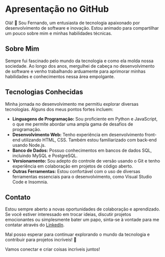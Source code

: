 # Apresentação no GitHub

Olá! 👋 Sou Fernando, um entusiasta de tecnologia apaixonado por desenvolvimento de software e inovação. Estou animado para compartilhar um pouco sobre mim e minhas habilidades técnicas.

## Sobre Mim
Sempre fui fascinado pelo mundo da tecnologia e como ela molda nossa sociedade. Ao longo dos anos, mergulhei de cabeça no desenvolvimento de software e venho trabalhando arduamente para aprimorar minhas habilidades e conhecimentos nessa área empolgante.

## Tecnologias Conhecidas
Minha jornada no desenvolvimento me permitiu explorar diversas tecnologias. Alguns dos meus pontos fortes incluem:

- **Linguagens de Programação:** Sou proficiente em Python e JavaScript, o que me permite abordar uma ampla gama de desafios de programação.
- **Desenvolvimento Web:** Tenho experiência em desenvolvimento front-end utilizando HTML, CSS. Também estou familiarizado com back-end usando Node.js.
- **Banco de Dados:** Possuo conhecimentos em bancos de dados SQL, incluindo MySQL e PostgreSQL.
- **Versionamento:** Sou adepto do controle de versão usando o Git e tenho experiência em colaboração em projetos de código aberto.
- **Outras Ferramentas:** Estou confortável com o uso de diversas ferramentas essenciais para o desenvolvimento, como Visual Studio Code e Insomnia.

## Contato
Estou sempre aberto a novas oportunidades de colaboração e aprendizado. Se você estiver interessado em trocar ideias, discutir projetos emocionantes ou simplesmente bater um papo, sinta-se à vontade para me contatar através do [LinkedIn](https://www.linkedin.com/in/fmdosantos/).

Mal posso esperar para continuar explorando o mundo da tecnologia e contribuir para projetos incríveis! 🚀

Vamos conectar e criar coisas incríveis juntos!
